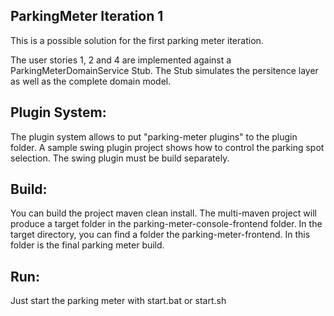 ParkingMeter Iteration 1
------------------------

This is a possible solution for the first parking meter iteration. 

The user stories 1, 2 and 4 are implemented against a ParkingMeterDomainService Stub. The
Stub simulates the persitence layer as well as the complete domain model. 


Plugin System:
-------------

The plugin system allows to put "parking-meter plugins" to the plugin folder. A sample
swing plugin project shows how to control the parking spot selection. The swing plugin
must be build separately. 

Build:
-----

You can build the project maven clean install. The multi-maven project will
produce a target folder in the parking-meter-console-frontend folder. In the target
directory, you can find a folder the parking-meter-frontend. In this folder is the 
final parking meter build.

Run:
---
Just start the parking meter with start.bat or start.sh


